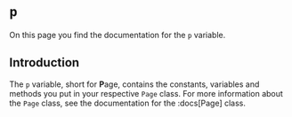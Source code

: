 # `p`
On this page you find the documentation for the `p` variable.


## Introduction
The `p` variable, short for **P**age, contains the constants, variables and methods you put in your respective `Page` class. For more information about the `Page` class, see the documentation for the :docs[Page] class.